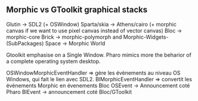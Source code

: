 ## Morphic vs GToolkit graphical stacks

Glutin -> SDL2 (+ OSWindow)
Sparta/skia -> Athens/cairo (+ morphic canvas if we want to use pixel canvas instead of vector canvas)
Bloc -> morphic-core
Brick -> morphic-polymorph and Morphic-Widgets-(SubPackages)
Space -> Morphic World

Gtoolkit emphasise on a Single Window. Pharo mimics more the beharior of a 
complete operating system desktop.



OSWindowMorphicEventHandler => gère les évènements au niveau OS Windows, qui fait le lien avec SDL2.
BlMorphicEventHandler => convertit les évènements Morphic en évenements Bloc
OSEvent -> Announcement coté Pharo
BlEvent -> announcement coté Bloc/GToolkit